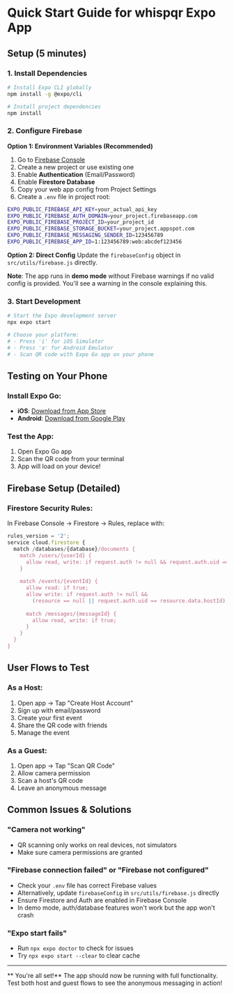 # Quick Start Guide for whispqr Expo App

## Setup (5 minutes)

### 1. Install Dependencies
```bash
# Install Expo CLI globally
npm install -g @expo/cli

# Install project dependencies
npm install
```

### 2. Configure Firebase

**Option 1: Environment Variables (Recommended)**
1. Go to [Firebase Console](https://console.firebase.google.com)
2. Create a new project or use existing one
3. Enable **Authentication** (Email/Password)
4. Enable **Firestore Database**
5. Copy your web app config from Project Settings
6. Create a `.env` file in project root:

```bash
EXPO_PUBLIC_FIREBASE_API_KEY=your_actual_api_key
EXPO_PUBLIC_FIREBASE_AUTH_DOMAIN=your_project.firebaseapp.com
EXPO_PUBLIC_FIREBASE_PROJECT_ID=your_project_id
EXPO_PUBLIC_FIREBASE_STORAGE_BUCKET=your_project.appspot.com
EXPO_PUBLIC_FIREBASE_MESSAGING_SENDER_ID=123456789
EXPO_PUBLIC_FIREBASE_APP_ID=1:123456789:web:abcdef123456
```

**Option 2: Direct Config**
Update the `firebaseConfig` object in `src/utils/firebase.js` directly.

**Note**: The app runs in **demo mode** without Firebase warnings if no valid config is provided. You'll see a warning in the console explaining this.

### 3. Start Development
```bash
# Start the Expo development server
npx expo start

# Choose your platform:
# - Press 'i' for iOS Simulator
# - Press 'a' for Android Emulator  
# - Scan QR code with Expo Go app on your phone
```

## Testing on Your Phone

### Install Expo Go:
- **iOS**: [Download from App Store](https://apps.apple.com/app/expo-go/id982107779)
- **Android**: [Download from Google Play](https://play.google.com/store/apps/details?id=host.exp.exponent)

### Test the App:
1. Open Expo Go app
2. Scan the QR code from your terminal
3. App will load on your device!

## Firebase Setup (Detailed)

### Firestore Security Rules:
In Firebase Console → Firestore → Rules, replace with:

```javascript
rules_version = '2';
service cloud.firestore {
  match /databases/{database}/documents {
    match /users/{userId} {
      allow read, write: if request.auth != null && request.auth.uid == userId;
    }
    
    match /events/{eventId} {
      allow read: if true;
      allow write: if request.auth != null && 
        (resource == null || request.auth.uid == resource.data.hostId);
      
      match /messages/{messageId} {
        allow read, write: if true;
      }
    }
  }
}
```

## User Flows to Test

### As a Host:
1. Open app → Tap "Create Host Account" 
2. Sign up with email/password
3. Create your first event
4. Share the QR code with friends
5. Manage the event

### As a Guest:
1. Open app → Tap "Scan QR Code"
2. Allow camera permission
3. Scan a host's QR code
4. Leave an anonymous message

## Common Issues & Solutions

### "Camera not working"
- QR scanning only works on real devices, not simulators
- Make sure camera permissions are granted

### "Firebase connection failed" or "Firebase not configured"
- Check your `.env` file has correct Firebase values
- Alternatively, update `firebaseConfig` in `src/utils/firebase.js` directly  
- Ensure Firestore and Auth are enabled in Firebase Console
- In demo mode, auth/database features won't work but the app won't crash

### "Expo start fails"
- Run `npx expo doctor` to check for issues
- Try `npx expo start --clear` to clear cache

---

** You're all set!** The app should now be running with full functionality. Test both host and guest flows to see the anonymous messaging in action! 